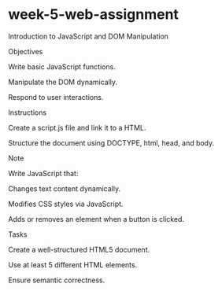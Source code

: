# week-5-web-assignment

Introduction to JavaScript and DOM Manipulation

Objectives

Write basic JavaScript functions.

Manipulate the DOM dynamically. 

Respond to user interactions.


Instructions

Create a script.js file and link it to a HTML.

Structure the document using DOCTYPE, html, head, and body.

Note

Write JavaScript that:

Changes text content dynamically.

Modifies CSS styles via JavaScript.

Adds or removes an element when a button is clicked.

Tasks

Create a well-structured HTML5 document.

Use at least 5 different HTML elements.

Ensure semantic correctness.
